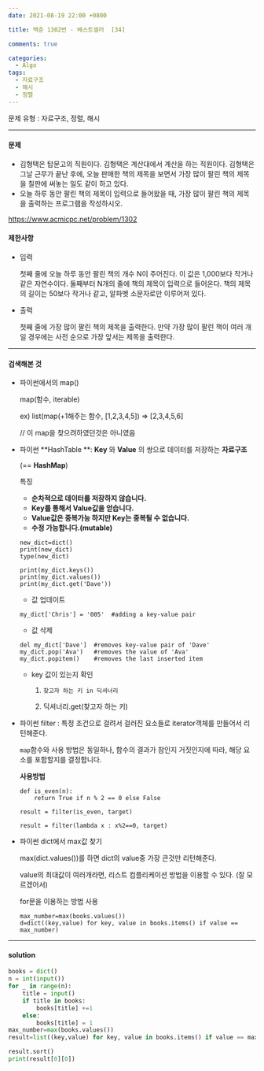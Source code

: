 ```yaml
---
date: 2021-08-19 22:00 +0800

title: 백준 1302번 - 베스트셀러  [34]

comments: true

categories:
  - Algo
tags:
  - 자료구조
  - 해시
  - 정렬
---
```


문제 유형 : 자료구조, 정렬, 해시

---

#### 문제

- 김형택은 탑문고의 직원이다. 김형택은 계산대에서 계산을 하는 직원이다. 김형택은 그날 근무가 끝난 후에, 오늘 판매한 책의 제목을 보면서 가장 많이 팔린 책의 제목을 칠판에 써놓는 일도 같이 하고 있다.
- 오늘 하루 동안 팔린 책의 제목이 입력으로 들어왔을 때, 가장 많이 팔린 책의 제목을 출력하는 프로그램을 작성하시오.

https://www.acmicpc.net/problem/1302

#### 제한사항

- 입력

  첫째 줄에 오늘 하루 동안 팔린 책의 개수 N이 주어진다. 이 값은 1,000보다 작거나 같은 자연수이다. 둘째부터 N개의 줄에 책의 제목이 입력으로 들어온다. 책의 제목의 길이는 50보다 작거나 같고, 알파벳 소문자로만 이루어져 있다.

- 출력

  첫째 줄에 가장 많이 팔린 책의 제목을 출력한다. 만약 가장 많이 팔린 책이 여러 개일 경우에는 사전 순으로 가장 앞서는 제목을 출력한다.

---

#### 검색해본 것

- 파이썬에서의 map()

  map(함수, iterable)

  ex) list(map(+1해주는 함수, [1,2,3,4,5]) => [2,3,4,5,6]

  // 이 map을 찾으려하였던것은 아니였음

- 파이썬 **HashTable **: **Key** 와 **Value** 의 쌍으로 데이터를 저장하는 **자료구조**

  (== **HashMap**)

  특징

  - **순차적으로 데이터를 저장하지 않습니다.**
  - **Key를 통해서 Value값을 얻습니다.**
  - **Value값은 중복가능 하지만 Key는 중복될 수 없습니다.**
  - **수정 가능합니다.(mutable)**

  ```
  new_dict=dict()
  print(new_dict)
  type(new_dict)
  ```

  ```
  print(my_dict.keys())
  print(my_dict.values())
  print(my_dict.get('Dave'))
  ```

  - 값 업데이트

  ```
  my_dict['Chris'] = '005'  #adding a key-value pair
  ```

  - 값 삭제

  ```
  del my_dict['Dave']  #removes key-value pair of 'Dave'
  my_dict.pop('Ava')   #removes the value of 'Ava'
  my_dict.popitem()    #removes the last inserted item
  ```

  - key 값이 있는지 확인

    1. `찾고자 하는 키 in 딕셔너리`

    2. 딕셔너리.get(찾고자 하는 키)

- 파이썬 filter : 특정 조건으로 걸려서 걸러진 요소들로 iterator객체를 만들어서 리턴해준다.

  `map`함수와 사용 방법은 동일하나, 함수의 결과가 참인지 거짓인지에 따라, 해당 요소를 포함할지를 결정합니다.

  **사용방법**

  ```
  def is_even(n):
      return True if n % 2 == 0 else False

  result = filter(is_even, target)
  ```

  ```
  result = filter(lambda x : x%2==0, target)
  ```

- 파이썬 dict에서 max값 찾기

  max(dict.values())를 하면 dict의 value중 가장 큰것만 리턴해준다.

  value의 최대값이 여러개라면, 리스트 컴플리케이션 방법을 이용할 수 있다. (잘 모르겠어서)

  for문을 이용하는 방법 사용

  ```
  max_number=max(books.values())
  d=dict((key,value) for key, value in books.items() if value == max_number)
  ```

---

#### solution

```python
books = dict()
n = int(input())
for _ in range(n):
    title = input()
    if title in books:
        books[title] +=1
    else:
        books[title] = 1
max_number=max(books.values())
result=list((key,value) for key, value in books.items() if value == max_number)

result.sort()
print(result[0][0])
```
